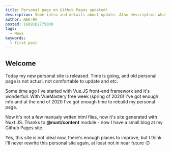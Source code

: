 ```yaml
---
title: Personal page on Github Pages updated!
description: Some intro and details about update. Also description what here will be at all
author: NEK-RA
posted: 1609162775000
tags: 
  - News
keywords:
  - first post
---
```

## Welcome

Today my new personal site is released. Time is going, and old personal page is not actual, not comfortable to update and etc.

Some time ago I've started with Vue.JS front-end framework and it's wonderfull. With VueMastery free week (spring of 2020) I've got enough info and at the end of 2020 I've got enough time to rebuild my personal page.

Now it's not a few manualy writen html files, now it's site generated with Nuxt.JS. Thanks to **@nuxt/content** module - now I have a small blog at my Github Pages site.

Yes, this site is not ideal now, there's enough places to improve, but I think I'll never rewrite this personal site again, at least not in near future :D 
